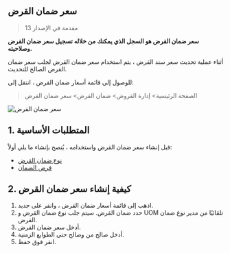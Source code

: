 ## سعر ضمان القرض

> مقدمة في الإصدار 13

**سعر ضمان القرض هو السجل الذي يمكنك من خلاله تسجيل سعر ضمان القرض وصلاحيته.**

أثناء عملية تحديث سعر سند القرض ، يتم استخدام سعر ضمان القرض لجلب سعر ضمان القرض الصالح للتحديث.

للوصول إلى قائمة أسعار ضمان القرض ، انتقل إلى:

> الصفحة الرئيسية> إدارة القروض> ضمان القرض> سعر ضمان القرض

![سعر ضمان القرض](https://docs.erpnext.com/files/loan-security-price.png)

## 1. المتطلبات الأساسية

قبل إنشاء سعر ضمان القرض واستخدامه ، يُنصح بإنشاء ما يلي أولاً:

* [نوع ضمان القرض](https://docs.erpnext.com/docs/v13/user/manual/en/loan-management/loan-security-type)
* [قرض الضمان](https://docs.erpnext.com/docs/v13/user/manual/en/loan-management/loan-security)

## 2. كيفية إنشاء سعر ضمان القرض

1. اذهب إلى قائمة أسعار ضمان القرض ، وانقر على جديد.
2. حدد ضمان القرض. سيتم جلب نوع ضمان القرض و UOM تلقائيًا من مدير نوع ضمان القرض.
3. أدخل سعر ضمان القرض.
4. أدخل صالح من وصالح حتى الطوابع الزمنية.
5. انقر فوق حفظ.